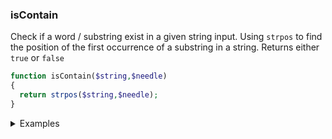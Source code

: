 ### isContain

Check if a word / substring exist in a given string input.
Using `strpos` to find the position of the first occurrence of a substring in a string. Returns either `true` or `false`
```php
function isContain($string,$needle)
{
  return strpos($string,$needle);
}
```

<details>
<summary>Examples</summary>

```php
isContain('This is an example string', 'example'); // true
```
```php
isContain('This is an example string', 'hello'); // false
```
</details>
